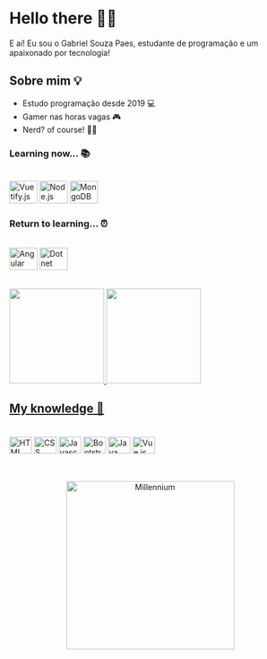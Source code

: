 # Hello there 👋🏼

E aí! Eu sou o Gabriel Souza Paes, estudante de programação e um apaixonado por tecnologia!

## Sobre mim 💡

- Estudo programação desde 2019 💻
- Gamer nas horas vagas 🎮
- Nerd? of course! 🖖🏼

### Learning now... 📚

<div style="display: inline-block;">
  <br>
  <img style="align: center; height: 40px; width: 50px;" alt="Vuetify.js" src="https://cdn.jsdelivr.net/gh/devicons/devicon/icons/vuetify/vuetify-original.svg" />
  <img style="align: center; height: 40px; width: 50px;" alt="Node.js" src="https://cdn.jsdelivr.net/gh/devicons/devicon/icons/nodejs/nodejs-original.svg" />
  <img style="align: center; height: 40px; width: 50px;" alt="MongoDB" src="https://cdn.jsdelivr.net/gh/devicons/devicon/icons/mongodb/mongodb-original.svg" />
  <br>
</div>

### Return to learning... ⏰

<div style="display: inline-block;">
  <br>
  <img style="align: center; height: 40px; width: 50px;" alt="Angular" src="https://cdn.jsdelivr.net/gh/devicons/devicon/icons/angularjs/angularjs-original.svg">
  <img style="align: center; height: 40px; width: 50px;" alt="Dotnet" src="https://cdn.jsdelivr.net/gh/devicons/devicon/icons/dotnetcore/dotnetcore-original.svg" />
  <br>
</div>

##

<div style="display: inline-block">
  <a href="https://github.com/Gabriel-Paes">
  <img height="169em" src="https://github-readme-stats.vercel.app/api?username=Gabriel-Paes&show_icons=true&bg_color=0D1117&border_color=FFE81F&title_color=FFE81F&text_color=C3D1D9&icon_color=58A6FF&include_all_commits=true&count_private=true"/>
  <img height="169em" src="https://github-readme-stats.vercel.app/api/top-langs/?username=Gabriel-Paes&layout=compact&langs_count=10&bg_color=0D1117&border_color=FFE81F&title_color=FFE81F&text_color=C3D1D9"/>
</div>

<br>

## My knowledge 💾

<div style="display: inline-block; padding: 20px 0px;">
  <img align="center" alt="HTML" height="30" width="40" src="https://cdn.jsdelivr.net/gh/devicons/devicon/icons/html5/html5-original.svg" />
  <img align="center" alt="CSS" height="30" width="40" src="https://cdn.jsdelivr.net/gh/devicons/devicon/icons/css3/css3-original.svg" />
  <img align="center" alt="Javascript" height="30" width="40" src="https://cdn.jsdelivr.net/gh/devicons/devicon/icons/javascript/javascript-original.svg" />
  <img align="center" alt="Bootstrap" height="30" width="40" src="https://cdn.jsdelivr.net/gh/devicons/devicon/icons/bootstrap/bootstrap-original.svg" />
  <img align="center" alt="Java" height="30" width="40" src="https://cdn.jsdelivr.net/gh/devicons/devicon/icons/java/java-original.svg" />
  <img align="center" alt="Vue.js" height="30" width="40" src="https://cdn.jsdelivr.net/gh/devicons/devicon/icons/vuejs/vuejs-original.svg" />
  <br>
</div>

##

<div align="center">
  <img alt="Millennium" height="300em"
    src="https://cdn.dribbble.com/users/1107691/screenshots/4523506/media/7f356b2c7d30aabd0037fede0ef3ba3a.gif">
</div>

 ##

<!--
**Gabriel-Paes/Gabriel-Paes** is a ✨ _special_ ✨ repository because its `README.md` (this file) appears on your GitHub profile.

Here are some ideas to get you started:

- 🔭 I’m currently working on ...
- 🌱 I’m currently learning ...
- 👯 I’m looking to collaborate on ...
- 🤔 I’m looking for help with ...
- 💬 Ask me about ...
- 📫 How to reach me: ...
- 😄 Pronouns: ...
- ⚡ Fun fact: ...
-->
